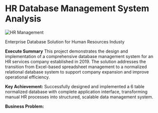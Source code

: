 # HR Database Management System Analysis
![HR Management](https://github.com/user-attachments/assets/7eefb5bd-eef6-49f2-8f11-383b5da40af5)

Enterprise Database Solution for Human Resources Industy

**Execute Summary**
This project demonstrates the design and implementation of a comprehensive database management system for an HR services company established in 2019. The solution addresses the transition from Excel-based spreadsheet management to a normalized relational database system to support company expansion and improve operational efficiency.

**Key Achievement:**
Successfully designed and implemented a 6 table normalized database with complete application interface, transforming manual HR processes into structured, scalable data management system.

**Business Problem:**

